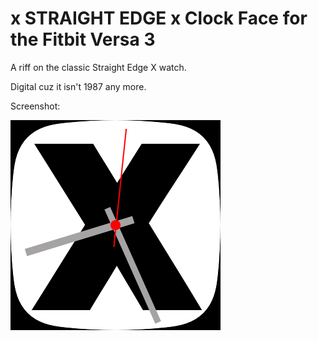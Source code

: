 # x STRAIGHT EDGE x Clock Face for the Fitbit Versa 3

A riff on the classic Straight Edge X watch.

Digital cuz it isn't 1987 any more.

Screenshot:

![straight edge watch face](https://github.com/bobmatyas/fitbit-x-watch/blob/main/Screenshot.png)
